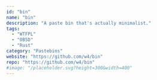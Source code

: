 ```yaml
---
id: "bin"
name: "bin"
description: "A paste bin that's actually minimalist."
tags:
  - "WTFPL"
  - "0BSD"
  - "Rust"
category: "Pastebins"
website: "https://github.com/w4/bin"
repo: "https://github.com/w4/bin"
#image: "/placeholder.svg?height=300&width=400"
---
```


